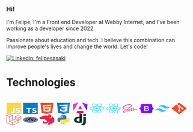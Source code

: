 ### Hi!

I'm Felipe,  I'm a Front end Developer at Webby Internet, and I've been working as a developer since 2022. 

Passionate about education and tech. I believe this combination can improve people's lives and change the world. Let's code!

[![Linkedin: felipesasaki](https://img.shields.io/badge/-Linkedin-blue?style=flat-square&logo=Linkedin&logoColor=white&link=https://www.linkedin.com/in/felipesasaki/)](https://www.linkedin.com/in/felipesasaki/)


# Technologies

<div style="display: inline_block"><br>
  <img align="center" alt="Fe-JS" height="30" width="40" src="https://raw.githubusercontent.com/devicons/devicon/master/icons/javascript/javascript-plain.svg">
  <img align="center" alt="Fe-TS" height="30" width="40" src="https://raw.githubusercontent.com/devicons/devicon/master/icons/typescript/typescript-plain.svg">
  <img align="center" alt="Fe-HTML" height="30" width="40" src="https://raw.githubusercontent.com/devicons/devicon/master/icons/html5/html5-original.svg">
  <img align="center" alt="Fe-CSS" height="30" width="40" src="https://raw.githubusercontent.com/devicons/devicon/master/icons/css3/css3-original.svg">
  <img align="center" alt="Fe-Angular" height="31" width="41" src="https://raw.githubusercontent.com/devicons/devicon/master/icons/angular/angular-original.svg">
  <img align="center" alt="Fe-Angular" height="30" width="40" src="https://raw.githubusercontent.com/devicons/devicon/master/icons/react/react-original.svg">
  <img align="center" alt="Fe-Angular" height="30" width="40" src="https://raw.githubusercontent.com/devicons/devicon/master/icons/react/react-original.svg">
  <img align="center" alt="Fe-sass" height="30" width="40" src="https://raw.githubusercontent.com/devicons/devicon/master/icons/sass/sass-original.svg">
  <img align="center" alt="Fe-bootstrap" height="30" width="40" src="https://raw.githubusercontent.com/devicons/devicon/master/icons/bootstrap/bootstrap-original.svg">
  <img align="center" alt="Fe-tailwind" height="30" width="40" src="https://raw.githubusercontent.com/devicons/devicon/master/icons/tailwindcss/tailwindcss-original.svg">
  <img align="center" alt="Fe-git" height="30" width="40" src="https://raw.githubusercontent.com/devicons/devicon/master/icons/git/git-original.svg">
  <img align="center" alt="Fe-laravel" height="30" width="40" src="https://raw.githubusercontent.com/devicons/devicon/master/icons/laravel/laravel-original.svg">
  <img align="center" alt="Fe-php" height="30" width="40" src="https://raw.githubusercontent.com/devicons/devicon/master/icons/php/php-original.svg">
  <img align="center" alt="Fe-nest" height="30" width="40" src="https://raw.githubusercontent.com/devicons/devicon/master/icons/nestjs/nestjs-original.svg">
  <img align="center" alt="Fe-python" height="30" width="40" src="https://raw.githubusercontent.com/devicons/devicon/master/icons/python/python-original.svg">
  <img align="center" alt="Fe-laravel" height="30" width="40" src="https://raw.githubusercontent.com/devicons/devicon/master/icons/django/django-plain.svg">
</div>


